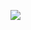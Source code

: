 ![](https://komarev.com/ghpvc/?username=romarcastro&abbreviated=true&label=Views&style=plastic)
<!-- <div align="center">
           <img src="https://github-readme-stats.vercel.app/api/top-langs/?username=romarcastro&hide_border=true&layout=compact&theme=github_dark" align="center" />
        </div>  

        

<!--![8bit-cute](https://github.com/romarcastro/romarcastro/assets/122733274/31782523-7937-4947-9213-915532988639)

**romarcastro/romarcastro** is a ✨ _special_ ✨ repository because its `README.md` (this file) appears on your GitHub profile.
### Hi there 👋
Here are some ideas to get you started:

- 🔭 I’m currently working on ...
- 🌱 I’m currently learning ...
- 👯 I’m looking to collaborate on ...
- 🤔 I’m looking for help with ...
- 💬 Ask me about ...
- 📫 How to reach me: ...
- 😄 Pronouns: ...
- ⚡ Fun fact: ...
-->
